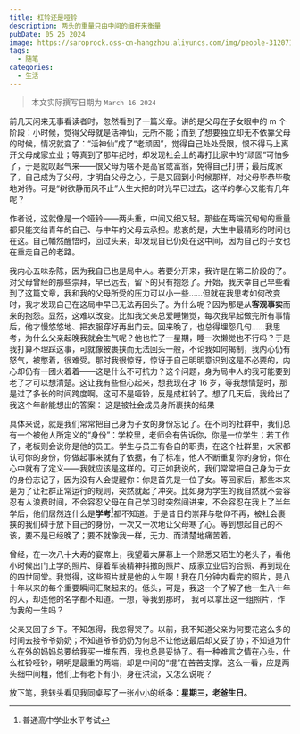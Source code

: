 ```yaml
---
title: 杠铃还是哑铃
description: 两头的重量只由中间的细杆来衡量
pubDate: 05 26 2024
image: https://saroprock.oss-cn-hangzhou.aliyuncs.com/img/people-3120717_1280.jpg
tags:
  - 随笔
categories:
  - 生活
---
```


> 本文实际撰写日期为 `March 16 2024`

前几天闲来无事看读者时，忽然看到了一篇义章。讲的是父母在子女眼中的 m 个阶段：小时候，觉得父母就是活神仙，无所不能；而到了想要独立却无不依靠父母的时候，情况就变了：“活神仙”成了“老顽固”，觉得自己处处受限，恨不得马上离开父母成家立业；等真到了那年纪时，却发现社会上的毒打比家中的“顽固”可怕多了，于是就叹起气来——恨父母为啥不是高官或富翁，免得自己打拼；最后成家了，自己成为了父母，才明白父母之心，于是又回到小时候那样，对父母毕恭毕敬地对待。可是“树欲静而风不止”人生大把的时光早已过去，这样的孝心又能有几年呢？

作者说，这就像是一个哑铃——两头重，中间又细又轻。那些在两端沉甸甸的重量都只能交给青年的自己、与中年的父母去承担。悲哀的是，大生中最精彩的时间也在这。自己幡然醒悟时，回过头来，却发现自已仍处在这中间，因为自己的子女也在重走自己的老路。

我内心五味杂陈，因为我自已也是局中人。若要分开来，我许是在第二阶段的了。对父母曾经的那些崇拜，早已远去，留下的只有抱怨了。开始，我庆幸自己早些看到了这篇文章，我和我的父母所受的压力可以小一些……但就在我思考如何改变时，我才发现自己在这局中早已无法再回头了。为什么呢？因为那是从**客观事实**而来的抱怨。显然，这难以改变。比如我父亲总爱睡懒觉，每次我早起做完所有事情后，他才慢悠悠地、把衣服穿好再出门去。回来晚了，也总得埋怨几句……我思考，为什么父亲起晚我就会生气呢？他也忙了一星期，睡一次懒觉也不行吗？于是我打算不理踩这事，可就像被裹挟而无法回头一般，不论我如何揭制，我内心仍有怒气，被憋着，很难受。那时我很惊讶，惊讶于自己明明意识到这是不必要的，内心却仍有一团火着着——这是什么不可抗力？这个问题，身为局中人的我可能要到老了才可以想清楚。这让我有些但心起来，想我现在才 16 岁，等我想情楚时，那是过了多长的时间跨度啊。这可不是哑铃，反是成杠铃了。想了几天后，我给出了我这个年龄能想出的答案： 这是被社会成员身所裹挟的结果

具体来说，就是我们常常把自己身为子女的身份忘记了。在不同的社群中，我们总有一个被他人所定义的“身份”：学校里，老师会有告诉你，你是一位学生；若工作了，老板则会说你是他的员工。学生与员工有各自的职责，在这个社群里，大家都认可你的身份，你做起事来就有了依据，有了标准，他人不断重复你的身份，你在心中就有了定义——我就应该是这样的。可正如我说的，我们常常把自己身为于女的身份志记了，因为没有人会提醒你：你是首先是一位子女。等回家后，那些本来是为了让社群正常运行的规则，突然就起了冲突。比如身为学生的我自然就不会容忍有人浪费时间，不会容忍父母在自己学习时突然间进来，不会容忍在我上了半年学后，他们居然连什么是**学考**[^1]都不知道。于是昔日的崇拜与敬仰不再，被社会裹挟的我们碍于放下自己的身份，一次又一次地让父母寒了心。等到想起自己的不该，要不是已经晚了；要不就像我一样，无力、而清楚地痛苦着。

曾经，在一次八十大寿的宴席上，我望着大屏慕上一个熟悉又陌生的老头子，看他小时候出门上学的照片、穿着军装精神抖撒的照片、成家立业后的合照、再到现在的四世同堂。我觉得，这些照片就是他的人生啊！我在几分钟内看完的照片，是八十年以来的每个重要瞬间汇聚起来的。低头，可是，我这一个了解了他一生八十年的人，却连他的名字都不知道。一想，等我到那时， 我可以拿出这一组照片，作为我的一生吗？

[^1]: 普通高中学业水平考试

父亲又回了乡下。不知怎得，我忽得哭了。以前，我不知道父亲为何要花这么多的时间去接爷爷奶奶；不知道爷爷奶奶为何总不让他送最后却又妥了协；不知道为什么在外的妈妈总要给我买一堆东西，我也总是妥协了。有一种难言之情在心头，什么杠铃哑铃，明明是最重的两端，却是中间的“棍”在苦苦支撑。这么一看，应是两头细中间粗，他们上有老下有小，身在洪流，又怎么说呢？

放下笔，我转头看见我同桌写了一张小小的纸条：**星期三，老爸生日。**

